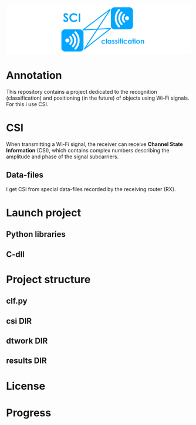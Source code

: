 ![](https://raw.githubusercontent.com/maksimio/csi_classification/master/logo1.png)
# Annotation
This repository contains a project dedicated to the recognition (classification) and positioning (in the future) of objects using Wi-Fi signals. For this i use CSI.

# CSI
When transmitting a Wi-Fi signal, the receiver can receive **Channel State Information** (CSI), which contains complex numbers describing the amplitude and phase of the signal subcarriers.

## Data-files
I get CSI from special data-files recorded by the receiving router (RX).

## 

# Launch project
## Python libraries

## C-dll

# Project structure

## clf.py

## csi DIR

## dtwork DIR

## results DIR

# License

# Progress

